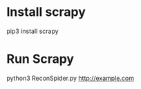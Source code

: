 # Install scrapy <br />
pip3 install scrapy

# Run Scrapy <br />
python3 ReconSpider.py <http://example.com>
